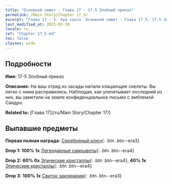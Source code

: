 ```yaml
---
title: "Основной сюжет - Глава 17 - 17-5 Злобный приказ"
permalink: /Main Story/Chapter 17_5/
excerpt: "Глава 17 - 5. Эра хаоса  Основной сюжет - Глава 17_5. 17-5 Злобный приказ"
last_modified_at: 2021-03-30
locale: ru
ref: "Chapter 17_5.md"
toc: false
classes: wide
---
```


## Подробности

 **Имя:** 17-5 Злобный приказ

 **Описание:** На ваш отряд из засады напали клацающие скелеты. Вы легко с ними расправились. Наблюдая, как улепетывает последний из них, вы заметили на земле конфиденциальное письмо с эмблемой Сандро.

 **Related to:** [Глава 17](/ru/Main Story/Chapter 17/)

## Выпавшие предметы

 **Первая полная награда:** [Серебряный ключ](/ru/Items/con_693/){: .btn .btn--era3}

 **Drop 1:** **100% 1x** [Легендарные самоцветы](/ru/Items/mat_58/){: .btn .btn--era4}

 **Drop 2:** **60% 0x** [Эпические кристаллы](/ru/Items/mat_52/){: .btn .btn--era4}, **40% 1x** [Эпические кристаллы](/ru/Items/mat_52/){: .btn .btn--era4}

 **Drop 3:** **100% 1x** [Свиток заклинания](/ru/Items/con_694/){: .btn .btn--era3}

